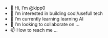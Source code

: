 - 👋 Hi, I’m @kipp0
- 👀 I’m interested in building cool/usefull tech
- 🌱 I’m currently learning learning AI
- 💞️ I’m looking to collaborate on ...
- 📫 How to reach me ...

<!---
kipp0/kipp0 is a ✨ special ✨ repository because its `README.md` (this file) appears on your GitHub profile.
You can click the Preview link to take a look at your changes.
--->
